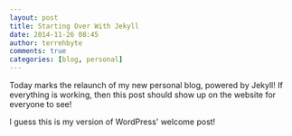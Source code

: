 ```yaml
---
layout: post
title: Starting Over With Jekyll
date: 2014-11-26 08:45
author: terrehbyte
comments: true
categories: [blog, personal]
---
```


Today marks the relaunch of my new personal blog, powered by Jekyll! If everything is working, then this post should show up on the website for everyone to see!

I guess this is my version of WordPress' welcome post!
